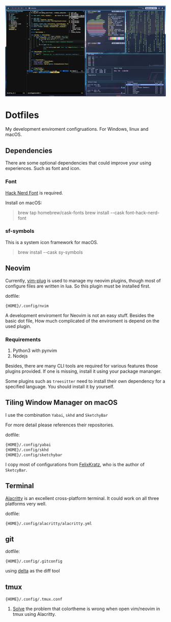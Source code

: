 ![Feature](img/feature.png)
# Dotfiles

My development enviroment configruations. For Windows, linux and macOS.

## Dependencies

There are some optional dependencies that could improve your using experiences. Such as font and icon.

### Font

[Hack Nerd Font](https://github.com/ryanoasis/nerd-fonts#option-4-homebrew-fonts) is required.

Install on macOS:

>brew tap homebrew/cask-fonts
>brew install --cask font-hack-nerd-font


### sf-symbols

This is a system icon framework for macOS.

>brew install --cask sy-symbols


## Neovim
Currently, [vim-plug](https://github.com/junegunn/vim-plug) is used to manage my neovim plugins, though most of configure files are written in lua. So this plugin must be installed first.

dotfile:

```
{HOME}/.config/nvim
```
A development enviroment for Neovim is not an easy stuff. Besides the basic dot file, How much complicated of the enviroment is depend on the used plugin.

### Requirements

1. Python3 with pynvim
2. Nodejs

Besides, there are many CLI tools are required for various features those plugins provided.
If one is missing, install it using your package mananger.

Some plugins such as ```treesitter``` need to install their own dependency for a specified language. You should install it by yourself.

## Tiling Window Manager on macOS

I use the combination ```Yabai```, ```skhd``` and ```SketchyBar```

For more detail please references their repositories.

dotfile:
```
{HOME}/.config/yabai
{HOME}/.config/skhd
{HOME}/.config/sketchybar
```

I copy most of configurations from [FelixKratz](https://github.com/FelixKratz), who is the author of ```SketcyBar```.

## Terminal

[Alacritty](https://github.com/alacritty/alacritty) is an excellent cross-platform terminal. It could work on all three platforms very well.

dotfile:

```
{HOME}/.config/alacritty/alacritty.yml
```

## git

dotfile:

```
{HOME}/.config/.gitconfig
```

using [delta](https://github.com/dandavison/delta) as the diff tool

## tmux

```
{HOME}/.config/.tmux.conf
```

1. [Solve](https://gist.github.com/andersevenrud/015e61af2fd264371032763d4ed965b6) the problem that colortheme is wrong when open vim/neovim in tmux using Alacritty.
